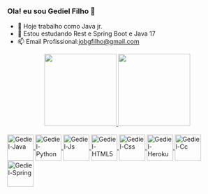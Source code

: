 ### Ola! eu sou Gediel Filho  👋

- 🔭 Hoje trabalho como Java jr.
- 🌱 Estou estudando Rest e Spring Boot e Java 17
- 📫 Email Profissional:jobgfilho@gmail.com

<div align="center">
  <a href="https://github.com/gedielf">
  <img height="165em" src="https://github-readme-stats.vercel.app/api?username=gedielf&show_icons=true&theme=dark&include_all_commits=true&count_private=true"/>
  <img height="165em" src="https://github-readme-stats.vercel.app/api/top-langs/?username=gedielf&layout=compact&langs_count=7&theme=dark"/>
</div>
  
  <div style="display: inline_block"><br>
  <img align="center" alt="Gediel-Java" height="60" width="60" src="https://img.shields.io/badge/Java-ED8B00?style=for-the-badge&logo=java&logoColor=white">
  <img align="center" alt="Gediel-Python" height="60" width="60" src="https://img.shields.io/badge/Python-3776AB?style=for-the-badge&logo=python&logoColor=white">
  <img align="center" alt="Gediel-Js" height="60" width="60" src="https://img.shields.io/badge/Javascript-ED8B00?style=for-the-badge&logo=javascript&logoColor=white">
  <img align="center" alt="Gediel-HTML5" height="60" width="60" src="https://img.shields.io/badge/Html5-6DB33F?style=for-the-badge&logo=html5&logoColor=white">
  <img align="center" alt="Gediel-Css" height="60" width="60" src="https://img.shields.io/badge/Css-ED8B00?style=for-the-badge&logo=css3&logoColor=white">
  <img align="center" alt="Gediel-Heroku" height="60" width="60" src="https://img.shields.io/badge/Heroku-993399?style=for-the-badge&logo=heroku&logoColor=white">
  <img align="center" alt="Gediel-Cc" height="60" width="60" src="https://img.shields.io/badge/C-00599C?style=for-the-badge&logo=c&logoColor=white">
  <img align="center" alt="Gediel-Spring" height="60" width="60" src="https://img.shields.io/badge/Spring-6DB33F?style=for-the-badge&logo=spring&logoColor=white">
</div>
